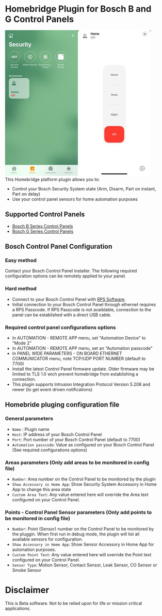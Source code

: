 
# Homebridge Plugin for Bosch B and G Control Panels
![Screenshot](BCP.png)
This Homebridge platform plugin allows you to:

* Control your Bosch Security System state (Arm, Disarm, Part on instant, Part on delay)
* Use your control panel sensors for home automation purposes

## Supported Control Panels

* [Bosch B Series Control Panels](https://resources-boschsecurity-cdn.azureedge.net/public/documents/B_Series_Quick_Selec_Commercial_Brochure_enUS_23341998603.pdf)
* [Bosch G Series Control Panels](https://resources-boschsecurity-cdn.azureedge.net/public/documents/Bosch_G_Series_Quick_Commercial_Brochure_enUS_23390517387.pdf)

## Bosch Control Panel Configuration

### Easy method
Contact your Bosch Control Panel installer. The following required configuration options can be remotely applied to your panel.

### Hard method
* Connect to your Bosch Control Panel with [RPS Software](https://www2.boschsecurity.us/bseriesinstall/programming).
* Initial connection to your Bosch Control Panel through ethernet requires a RPS Passcode. If RPS Passcode is not avaiblable, connection to the panel can be established with a direct USB cable. 

### Required control panel configurations options
* In AUTOMATION - REMOTE APP menu, set "Automation Device" to "Mode 2" 
* In AUTOMATION - REMOTE APP menu, set an "Automation passcode" 
* In PANEL WIDE PARAMETERS - ON BOARD ETHERNET COMMUNICATOR menu, note TCP/UDP PORT NUMBER (default to 7700) 
* Install the latest Control Panel firmware update. Older firmware may be limited to TLS 1.0 wich prevent homebridge from establishing a connection.
* This plugin supports Intrusion Integration Protocol Version 5.208 and newer (to get event driven notifications) 

## Homebride pluging configuration file

### General parameters
* `Name` : Plugin name
* `Host`: IP address of your Bosch Control Panel
* `Port`: Port number of your Bosch Control Panel (default to 7700)
* `Automation passcode`: Value as configured on your Bosch Control Panel (See required configurations options)
### Areas parameters (Only add areas to be monitored in config file)
* `Number`: Area number on the Control Panel to be monitored by the plugin
* `Show Accessory in Home App`: Show Security System Accessory in Home App to change this area state
* `Custom Area Text`: Any value entered here will override the Area text configured on your Control Panel. 
### Points - Control Panel Sensor parameters (Only add points to be monitored in config file)
* `Number`: Point (Sensor) number on the Control Panel to be monitored by the pluggin. When first run in debug mode, the plugin will list all available sensors for configuration.
* `Show Accessory in Home App`: Show Sensor Accessory in Home App for automation purposes. 
* `Custom Point Text`: Any value entered here will override the Point text configured on your Control Panel. 
* `Sensor Type`: Motion Sensor, Contact Sensor, Leak Sensor, CO Sensor or Smoke Sensor

# Disclaimer
This is Beta software. Not to be relied upon for life or mission critical applications.

